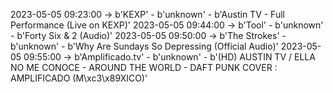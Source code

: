 2023-05-05 09:23:00 -> b'KEXP' - b'unknown' - b'Austin TV - Full Performance (Live on KEXP)'
2023-05-05 09:44:00 -> b'Tool' - b'unknown' - b'Forty Six & 2 (Audio)'
2023-05-05 09:50:00 -> b'The Strokes' - b'unknown' - b'Why Are Sundays So Depressing (Official Audio)'
2023-05-05 09:55:00 -> b'Amplificado.tv' - b'unknown' - b'(HD) AUSTIN TV / ELLA NO ME CONOCE - AROUND THE WORLD - DAFT PUNK COVER : AMPLIFICADO (M\xc3\x89XICO)'
